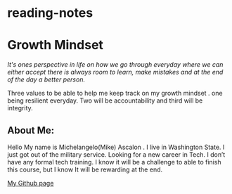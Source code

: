 # reading-notes

# Growth Mindset
*It's ones perspective in life on how we go through everyday  where we can either accept there is always room  to learn, make mistakes and at the end  of  the day  a better person.*

Three values to be able to help me keep track on my growth mindset . one being resilient everyday. Two will be accountability and third will be integrity.


## **About Me:**
Hello My name is Michelangelo(Mike) Ascalon . I live in Washington State. I just got out of the military service. Looking for a new career in Tech. I don’t have any formal tech training. I know it will be a challenge to able to finish this course, but I know It will be rewarding at the end.

 [My Github page](https://mikeascalon.github.io/reading-notes/)
